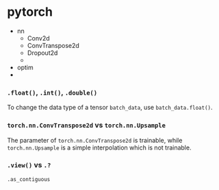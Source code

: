 # pytorch
+ nn
  + Conv2d
  + ConvTranspose2d
  + Dropout2d
  + 
+ optim
+ 

### `.float()`, `.int()`, `.double()`
To change the data type of a tensor `batch_data`, use `batch_data.float()`.

### `torch.nn.ConvTranspose2d` vs `torch.nn.Upsample`
The parameter of `torch.nn.ConvTranspose2d` is trainable, while `torch.nn.Upsample` is a simple interpolation which is not trainable.

### `.view()` vs `.?`
`.as_contiguous`
